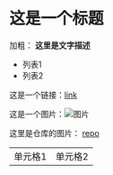 # 这是一个标题

加粗： **这里是文字描述**


* 列表1
* 列表2


这是一个链接：[link](http://teal-front.github.io)

这是一个图片：![图片](https://gravatar.com/avatar/a8927e5ded3997df5ca376cbca8322f7?s=80&d=https://codepen.io/assets/avatars/user-avatar-80x80-bdcd44a3bfb9a5fd01eb8b86f9e033fa1a9897c3a15b33adfc2649a002dab1b6.png)

这里是仓库的图片： [repo](./images/jifen.png)

<table>
  <tr>
    <td>单元格1 </td>
    <td>单元格2</td>
    </tr>
  
</table>
